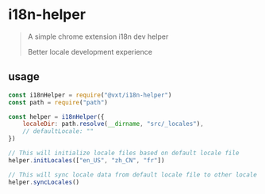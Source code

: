 # i18n-helper

> A simple chrome extension i18n dev helper
>
> Better locale development experience

## usage

```js
const i18nHelper = require("@vxt/i18n-helper")
const path = require("path")

const helper = i18nHelper({
    localeDir: path.resolve(__dirname, "src/_locales"),
    // defaultLocale: ""
})

// This will initialize locale files based on default locale file
helper.initLocales(["en_US", "zh_CN", "fr"])

// This will sync locale data from default locale file to other locale files
helper.syncLocales()
```
